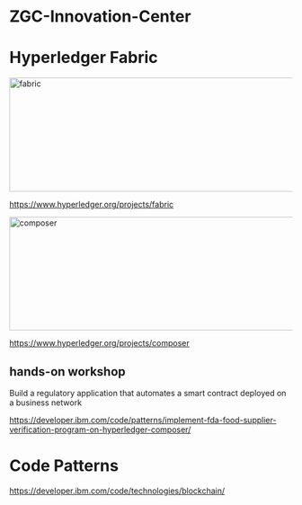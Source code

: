 # ZGC-Innovation-Center

# Hyperledger Fabric

<img src="https://farm1.staticflickr.com/960/41055079635_d00c82c7dd_z.jpg" width="640" height="203" alt="fabric">

https://www.hyperledger.org/projects/fabric


<img src="https://farm1.staticflickr.com/968/27085403057_c8a2ccd0cc_z.jpg" width="640" height="202" alt="composer">

https://www.hyperledger.org/projects/composer


## hands-on workshop

Build a regulatory application that automates a smart contract deployed on a business network

https://developer.ibm.com/code/patterns/implement-fda-food-supplier-verification-program-on-hyperledger-composer/






# Code Patterns

https://developer.ibm.com/code/technologies/blockchain/
